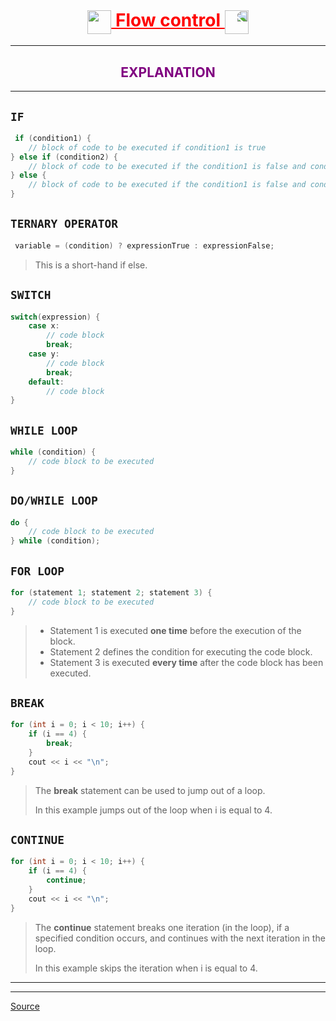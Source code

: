<h1 align="center" style="text-decoration:underline;color:red;">
    <img style="vertical-align:middle;" src="https://media.giphy.com/media/SUDr9512mOzZrAbMcv/giphy.gif" height="38"/> 
    Flow control
    <img style="transform:scaleX(-1);vertical-align:middle;" src="https://media.giphy.com/media/SUDr9512mOzZrAbMcv/giphy.gif" height="38"/>
</h1>

---

<h2 align="center" style="color:purple;">EXPLANATION</h2>

---

## `IF`

```cpp
 if (condition1) {
    // block of code to be executed if condition1 is true
} else if (condition2) {
    // block of code to be executed if the condition1 is false and condition2 is true
} else {
    // block of code to be executed if the condition1 is false and condition2 is false
}
 ```

## `TERNARY OPERATOR`

```cpp
 variable = (condition) ? expressionTrue : expressionFalse;
 ```
 
 > This is a short-hand if else.

 ## `SWITCH`

```cpp
switch(expression) {
    case x:
        // code block
        break;
    case y:
        // code block
        break;
    default:
        // code block
}
 ```

 ## `WHILE LOOP`

```cpp
while (condition) {
    // code block to be executed
}
 ```

 ## `DO/WHILE LOOP`

```cpp
do {
    // code block to be executed
} while (condition);
 ```

 ## `FOR LOOP`

```cpp
for (statement 1; statement 2; statement 3) {
    // code block to be executed
}
```

> - Statement 1 is executed **one time** before the execution of the block.
> - Statement 2 defines the condition for executing the code block.
> - Statement 3 is executed **every time** after the code block has been executed.

## `BREAK`

```cpp
for (int i = 0; i < 10; i++) {
    if (i == 4) {
        break;
    }
    cout << i << "\n";
} 
```

> The **break** statement can be used to jump out of a loop.
> 
> In this example jumps out of the loop when i is equal to 4.

## `CONTINUE`

```cpp
for (int i = 0; i < 10; i++) {
    if (i == 4) {
        continue;
    }
    cout << i << "\n";
} 
```

> The **continue** statement breaks one iteration (in the loop), if a
> specified condition occurs, and continues with the next iteration
> in the loop.
>
> In this example skips the iteration when i is equal to 4.

 ---
 ---
 <a href="https://www.w3schools.com" target="_blank">Source</a>


